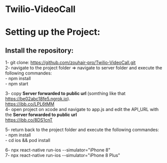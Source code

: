 # Twilio-VideoCall

# Setting up the Project:

## Install the repository:
  1- git clone: https://github.com/zouhair-pro/Twilio-VideoCall.git <br />
  2- navigate to the project folder => navigate to server folder and execute the following commandes:<br />
      - npm install <br />
      - npm start <br />
  
  3- copy <b> Server forwarded to public url </b> (somthing like that https://be02abc18fe5.ngrok.io). <br />
  https://ibb.co/LPL6tMM <br />
  4- open project on xcode and navigate to app.js and edit the API_URL with the <b> Server forwarded to public url </b> <br />
  https://ibb.co/8DS1cnT  <br />
  
  5- return back to the project folder and execute the following commandes: <br />
      -  npm install <br />
      -  cd ios && pod install <br />

  6- npx react-native run-ios --simulator="iPhone 8" <br />
  7- npx react-native run-ios --simulator="iPhone 8 Plus" <br />
  
  



